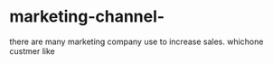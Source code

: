 # marketing-channel-
there are many marketing company use to increase sales. whichone custmer like 
